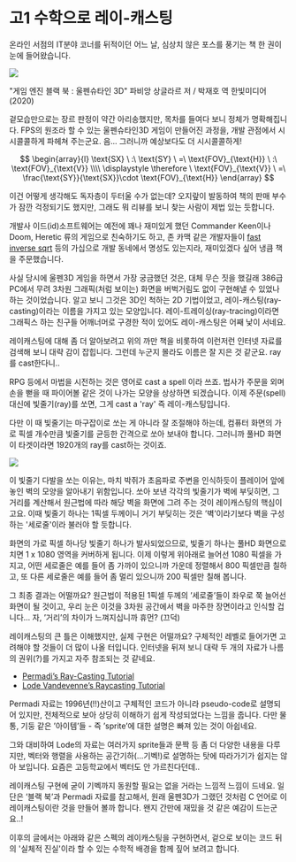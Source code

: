 # 고1 수학으로 레이-캐스팅

온라인 서점의 IT분야 코너를 뒤적이던 어느 날, 심상치 않은 포스를 풍기는 책 한 권이 눈에 들어왔습니다.

![](wolfen3d_book.png)

"게임 엔진 블랙 북 : 울펜슈타인 3D"
    파비앙 상글라르 저 / 박재호 역
     한빛미디어 (2020)

겉모습만으로는 장르 판정이 약간 아리송했지만, 목차를 들여다 보니 정체가 명확해집니다.
FPS의 원조라 할 수 있는 울펜슈타인3D 게임이 만들어진 과정을, 개발 관점에서 시시콜콜하게 파헤쳐 주는군요. 음... 그러니까 예상보다도 더 시시콜콜하게!

$$
\begin{array}{l} \text{SX} \ :\  \text{SY} \ =\  \text{FOV}_{\text{H}} \ :\  \text{FOV}_{\text{V}} \\\\ \displaystyle \therefore \  \text{FOV}_{\text{V}} \ =\  \frac{\text{SY}}{\text{SX}}\cdot \text{FOV}_{\text{H}} \end{array}
$$


이건 어떻게 생각해도 독자층이 두터울 수가 없는데?
오지랖이 발동하여 책의 판매 부수가 잠깐 걱정되기도 했지만, 그래도 뭐 리뷰를 보니 찾는 사람이 제법 있는 듯합니다.

개발사 이드(id)소프트웨어는 예전에 꽤나 재미있게 했던 Commander Keen이나 Doom, Heretic 류의 게임으로 친숙하기도 하고,
존 카맥 같은 개발자들이 [fast inverse sqrt](https://ko.wikipedia.org/wiki/%EA%B3%A0%EC%86%8D_%EC%97%AD_%EC%A0%9C%EA%B3%B1%EA%B7%BC) 등의 가십으로
개발 동네에서 명성도 있는지라, 재미있겠다 싶어 냉큼 책을 주문했습니다.

사실 당시에 울펜3D 게임을 하면서 가장 궁금했던 것은, 대체 무슨 짓을 했길래 386급 PC에서 무려 3차원 그래픽(처럼 보이는) 화면을 버벅거림도 없이 구현해낼 수 있었나 하는 것이었습니다. 알고 보니 그것은 3D인 척하는 2D 기법이었고, 레이-캐스팅(ray-casting)이라는 이름을 가지고 있는 모양입니다. 레이-트레이싱(ray-tracing)이라면 그래픽스 하는 친구들 어깨너머로 구경한 적이 있어도 레이-캐스팅은 어째 낯이 서네요.

레이캐스팅에 대해 좀 더 알아보려고 위의 까만 책을 비롯하여 이런저런 인터넷 자료를 검색해 보니 대략 감이 잡힙니다. 그런데 누군지 몰라도 이름은 잘 지은 것 같군요. ray를 cast한다니..

RPG 등에서 마법을 시전하는 것은 영어로 cast a spell 이라 쓰죠. 법사가 주문을 외며 손을 뻗을 때 파이어볼 같은 것이 나가는 모양을 상상하면 되겠습니다. 이제 주문(spell) 대신에 빛줄기(ray)를 쏘면, 그게 cast a 'ray' 즉 레이-캐스팅입니다.

다만 이 때 빛줄기는 마구잡이로 쏘는 게 아니라 잘 조절해야 하는데, 컴퓨터 화면의 가로 픽셀 개수만큼 빛줄기를 균등한 간격으로 쏘아 보내야 합니다. 그러니까 풀HD 화면이 타겟이라면 1920개의 ray를 cast하는 것이죠.

![](cast-a-ray.png)

이 빛줄기 다발을 쏘는 이유는, 마치 박쥐가 초음파로 주변을 인식하듯이 플레이어 앞에 놓인 벽의 모양을 알아내기 위함입니다. 쏘아 보낸 각각의 빛줄기가 벽에 부딪히면, 그 거리를 계산해서 원근법에 따라 해당 벽을 화면에 그려 주는 것이 레이캐스팅의 핵심이고요. 이때 빛줄기 하나는 1픽셀 두께이니 거기 부딪히는 것은 ’벽’이라기보다 벽을 구성하는 '세로줄'이라 불러야 할 듯합니다.

화면의 가로 픽셀 하나당 빛줄기 하나가 발사되었으므로, 빛줄기 하나는 풀HD 화면으로 치면 1 x 1080 영역을 커버하게 됩니다. 이제 이렇게 위아래로 늘어선 1080 픽셀을 가지고, 어떤 세로줄은 예를 들어 좀 가까이 있으니까 가운데 정렬해서 800 픽셀만큼 칠하고, 또 다른 세로줄은 예를 들어 좀 멀리 있으니까 200 픽셀만 칠해 봅니다.

그 최종 결과는 어떨까요? 원근법이 적용된 1픽셀 두께의 ’세로줄’들이 좌우로 쭉 늘어선 화면이 될 것이고, 우리 눈은 이것을 3차원 공간에서 벽을 마주한 장면이라고 인식할 겁니다... 자, ’거리’의 차이가 느껴지십니까 휴먼? (끄덕)

레이캐스팅의 큰 틀은 이해했지만, 실제 구현은 어떨까요? 구체적인 레벨로 들어가면 고려해야 할 것들이 더 많이 나올 터입니다. 인터넷을 뒤져 보니 대략 두 개의 자료가 나름의 권위(?)를 가지고 자주 참조되는 것 같네요.

- [Permadi’s Ray-Casting Tutorial](https://permadi.com/1996/05/ray-casting-tutorial-table-of-contents/)
- [Lode Vandevenne’s Raycasting Tutorial](https://lodev.org/cgtutor/raycasting.html)

Permadi 자료는 1996년(!!)산이고 구체적인 코드가 아니라 pseudo-code로 설명되어 있지만, 전체적으로 보아 상당히 이해하기 쉽게 작성되었다는 느낌을 줍니다. 다만 물통, 기둥 같은 ’아이템’들 - 즉 ’sprite’에 대한 설명은 빠져 있는 것이 아쉽네요.

그와 대비하여 Lode의 자료는 여러가지 sprite들과 문짝 등 좀 더 다양한 내용을 다루지만, 벡터와 행렬을 사용하는 공간기하(...기벡!)로 설명하는 탓에 따라가기가 쉽지는 않아 보입니다. 요즘은 고등학교에서 벡터도 안 가르친다던데..

레이캐스팅 구현에 굳이 기벡까지 동원할 필요는 없을 거라는 느낌적 느낌이 드네요. 일단은 ’블랙 북’과 Permadi 자료를 참고해서, 원래 울펜3D가 그랬던 것처럼 C 언어로 이 레이캐스팅이란 것을 만들어 볼까 합니다. 왠지 간만에 재밌을 것 같은 예감이 드는군요..!

이후의 글에서는 아래와 같은 스펙의 레이캐스팅을 구현하면서, 겉으로 보이는 코드 뒤의 '실체적 진실'이라 할 수 있는 수학적 배경을 함께 짚어 보려고 합니다.

